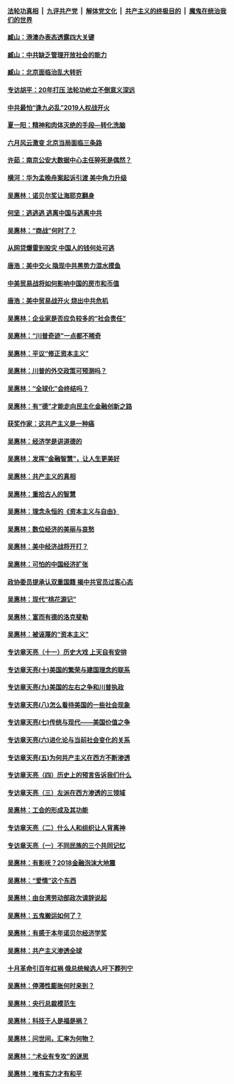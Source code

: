 ####  [法轮功真相](../../../../basic/blob/master/README.md?t=08162113) &nbsp;|&nbsp; [九评共产党](../../../../9ping.md/blob/master/README.md?t=08162113) &nbsp;|&nbsp; [解体党文化](../../../../jtdwh.md/blob/master/README.md?t=08162113)  &nbsp;|&nbsp; [共产主义的终极目的](../../../../gczydzjmd.md/blob/master/README.md?t=08162113) &nbsp;|&nbsp; [魔鬼在统治我们的世界](../../../../mgztzwmdsj.md/blob/master/README.md?t=08162113) 

#### [臧山：港澳办表态透露四大关键](../pages/nsc423/n11421628.md?t=08162113) 

#### [臧山：中共缺乏管理开放社会的能力](../pages/nsc423/n11407457.md?t=08162113) 

#### [臧山：北京面临治乱大转折](../pages/nsc423/n11406895.md?t=08162113) 

#### [专访胡平：20年打压 法轮功屹立不倒意义深远](../pages/nsc423/n11398800.md?t=08162113) 

#### [中共最怕“逢九必乱”2019人权战开火](../pages/nsc423/n11385248.md?t=08162113) 

#### [夏一阳：精神和肉体灭绝的手段—转化洗脑](../pages/nsc423/n11368250.md?t=08162113) 

#### [六月风云激变 北京当局面临三条路](../pages/nsc423/n11313668.md?t=08162113) 

#### [许茹：南京公安大数据中心主任猝死是偶然？](../pages/nsc423/n11064744.md?t=08162113) 

#### [横河：华为孟晚舟案起诉引渡 美中角力升级](../pages/nsc423/n11027230.md?t=08162113) 

#### [吴惠林：诺贝尔奖让海耶克翻身](../pages/nsc423/n10890049.md?t=08162113) 

#### [何坚：逃逃逃 逃离中国与逃离中共](../pages/nsc423/n10592891.md?t=08162113) 

#### [吴惠林：“商战”何时了？](../pages/nsc423/n10573558.md?t=08162113) 

#### [从网贷爆雷到股灾 中国人的钱何处可逃](../pages/nsc423/n10572800.md?t=08162113) 

#### [唐浩：美中交火 隐现中共黑势力混水摸鱼](../pages/nsc423/n10544040.md?t=08162113) 

#### [中美贸易战将如何影响中国的房市和币值](../pages/nsc423/n10543697.md?t=08162113) 

#### [唐浩：美中贸易战开火 烧出中共危机](../pages/nsc423/n10540126.md?t=08162113) 

#### [吴惠林：企业家是否应负较多的“社会责任”](../pages/nsc423/n10535022.md?t=08162113) 

#### [吴惠林：“川普奇迹”一点都不稀奇](../pages/nsc423/n10512808.md?t=08162113) 

#### [吴惠林：平议“修正资本主义”](../pages/nsc423/n10495724.md?t=08162113) 

#### [吴惠林：川普的外交政策可预测吗？](../pages/nsc423/n10462387.md?t=08162113) 

#### [吴惠林：“全球化”会终结吗？](../pages/nsc423/n10452838.md?t=08162113) 

#### [吴惠林：有“德”才能走向民主化金融创新之路](../pages/nsc423/n10432292.md?t=08162113) 

#### [获奖作家：这共产主义是一种癌](../pages/nsc423/n10431541.md?t=08162113) 

#### [吴惠林：经济学是讲道德的](../pages/nsc423/n10398014.md?t=08162113) 

#### [吴惠林：发挥“金融智慧”，让人生更美好](../pages/nsc423/n10375019.md?t=08162113) 

#### [吴惠林：共产主义的真相](../pages/nsc423/n10351394.md?t=08162113) 

#### [吴惠林：重拾古人的智慧](../pages/nsc423/n10337691.md?t=08162113) 

#### [吴惠林：理念永恒的《资本主义与自由》](../pages/nsc423/n10316274.md?t=08162113) 

#### [吴惠林：数位经济的美丽与哀愁](../pages/nsc423/n10292946.md?t=08162113) 

#### [吴惠林：美中经济战将开打？](../pages/nsc423/n10258825.md?t=08162113) 

#### [吴惠林：可怕的中国经济扩张](../pages/nsc423/n10219147.md?t=08162113) 

#### [政协委员提承认双重国籍 揭中共官员过客心态](../pages/nsc423/n10208809.md?t=08162113) 

#### [吴惠林：现代“桃花源记”](../pages/nsc423/n10185234.md?t=08162113) 

#### [吴惠林：富而有德的洛克斐勒](../pages/nsc423/n10142264.md?t=08162113) 

#### [吴惠林：被诬蔑的“资本主义”](../pages/nsc423/n10124816.md?t=08162113) 

#### [专访章天亮（十一）历史大戏 上天自有安排](../pages/nsc423/n10094905.md?t=08162113) 

#### [专访章天亮(十)美国的繁荣与建国理念的联系](../pages/nsc423/n10094899.md?t=08162113) 

#### [专访章天亮(九)美国的左右之争和川普执政](../pages/nsc423/n10094889.md?t=08162113) 

#### [专访章天亮(八)怎么看待美国的一些社会现象](../pages/nsc423/n10094857.md?t=08162113) 

#### [专访章天亮(七)传统与现代——美国价值之争](../pages/nsc423/n10093140.md?t=08162113) 

#### [专访章天亮(六)进化论与当前社会变化的关系](../pages/nsc423/n10092036.md?t=08162113) 

#### [专访章天亮(五)为何共产主义在西方不断渗透](../pages/nsc423/n10083620.md?t=08162113) 

#### [专访章天亮（四）历史上的预言告诉我们什么](../pages/nsc423/n10083606.md?t=08162113) 

#### [专访章天亮（三）左派在西方渗透的三领域](../pages/nsc423/n10081115.md?t=08162113) 

#### [吴惠林：工会的形成及其功能](../pages/nsc423/n10080633.md?t=08162113) 

#### [专访章天亮（二）什么人和组织让人背离神](../pages/nsc423/n10076637.md?t=08162113) 

#### [专访章天亮（一）不同民族的三个共同记忆](../pages/nsc423/n10074188.md?t=08162113) 

#### [吴惠林：有影呒？2018金融泡沫大地震](../pages/nsc423/n10040534.md?t=08162113) 

#### [吴惠林：“爱情”这个东西](../pages/nsc423/n10019423.md?t=08162113) 

#### [吴惠林：由台湾劳动部政次请辞说起](../pages/nsc423/n9979679.md?t=08162113) 

#### [吴惠林：五鬼搬运如何了？](../pages/nsc423/n9925338.md?t=08162113) 

#### [吴惠林：有感于本年诺贝尔经济学奖](../pages/nsc423/n9871883.md?t=08162113) 

#### [吴惠林：共产主义渗透全球](../pages/nsc423/n9812748.md?t=08162113) 

#### [十月革命引百年红祸 俄总统候选人吁下葬列宁](../pages/nsc423/n9810182.md?t=08162113) 

#### [吴惠林：停滞性膨胀何时来到？](../pages/nsc423/n9764136.md?t=08162113) 

#### [吴惠林：央行总裁模范生](../pages/nsc423/n9728134.md?t=08162113) 

#### [吴惠林：科技于人是福是祸？](../pages/nsc423/n9672982.md?t=08162113) 

#### [吴惠林：问世间，汇率为何物？](../pages/nsc423/n9621788.md?t=08162113) 

#### [吴惠林：“术业有专攻”的迷思](../pages/nsc423/n9580363.md?t=08162113) 

#### [吴惠林：唯有实力才有和平](../pages/nsc423/n9529599.md?t=08162113) 

